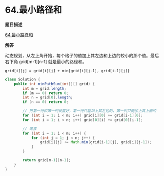 # 64.最小路径和

**题目描述**

[64.最小路径和](https://leetcode-cn.com/problems/minimum-path-sum/)

**解答**

动态规划，从左上角开始，每个格子的值加上其左边和上边的较小的那个值。最后右下角 grid[m-1][n-1] 就是最小的路径和。

```
grid[i][j] = grid[i][j] + min{grid[i][j-1], grid[i-1][j]}
```

```java
class Solution {
    public int minPathSum(int[][] grid) {
        int m = grid.length;
        if (m == 0) return 0;
        int n = grid[0].length;
        if (n == 0) return 0;

        // 把第一行和第一列设置好，第一行只能加上其左边的，第一列只能加上其上面的
        for (int i = 1; i < m; i++) grid[i][0] += grid[i-1][0];
        for (int i = 1; i < n; i++) grid[0][i] += grid[0][i-1];

        // 递推
        for (int i = 1; i < m; i++) {
            for (int j = 1; j < n; j++) {
                grid[i][j] += Math.min(grid[i-1][j], grid[i][j-1]);
            }
        }

        return grid[m-1][n-1];
    }
}
```